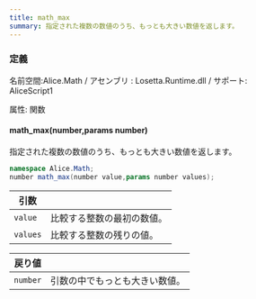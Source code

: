 ```yaml
---
title: math_max
summary: 指定された複数の数値のうち、もっとも大きい数値を返します。
---
```


### 定義
名前空間:Alice.Math / アセンブリ : Losetta.Runtime.dll / サポート: AliceScript1

属性: 関数

#### math_max(number,params number)

指定された複数の数値のうち、もっとも大きい数値を返します。

```cs title="AliceScript"
namespace Alice.Math;
number math_max(number value,params number values);
```

|引数| |
|-|-|
|`value`|比較する整数の最初の数値。|
|`values`|比較する整数の残りの値。|

|戻り値| |
|-|-|
|`number`|引数の中でもっとも大きい数値。|
